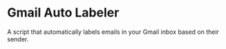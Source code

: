 # Gmail Auto Labeler
A script that automatically labels emails in your Gmail inbox based on their sender. 